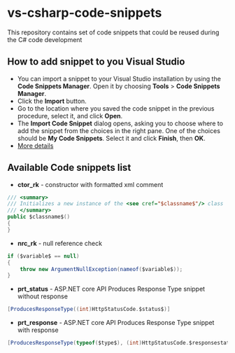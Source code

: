 # vs-csharp-code-snippets
This repository contains set of code snippets that could be reused during the C# code development

## How to add snippet to you Visual Studio
- You can import a snippet to your Visual Studio installation by using the **Code Snippets Manager**. Open it by choosing **Tools** > **Code Snippets Manager**.
- Click the **Import** button.
- Go to the location where you saved the code snippet in the previous procedure, select it, and click **Open**.
- The **Import Code Snippet** dialog opens, asking you to choose where to add the snippet from the choices in the right pane. One of the choices should be **My Code Snippets**. Select it and click **Finish**, then **OK**.
- [More details](https://docs.microsoft.com/en-us/visualstudio/ide/walkthrough-creating-a-code-snippet?view=vs-2019)

## Available Code snippets list
- **ctor_rk** - constructor with formatted xml comment
```csharp
/// <summary>
/// Initializes a new instance of the <see cref="$classname$"/> class
/// </summary>
public $classname$()
{
}
```
- **nrc_rk** - null reference check
```csharp
if ($variable$ == null)
{
    throw new ArgumentNullException(nameof($variable$));
}
```
- **prt_status** - ASP.NET core API Produces Response Type snippet without response
```csharp
[ProducesResponseType((int)HttpStatusCode.$status$)]
```
- **prt_response** - ASP.NET core API Produces Response Type snippet with response
```csharp
[ProducesResponseType(typeof($type$), (int)HttpStatusCode.$responsestatus$)]
```